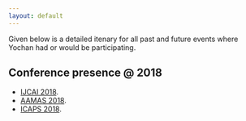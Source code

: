 ```yaml
---
layout: default
---
```

Given below is a detailed itenary for all past and future events where Yochan had or would be participating.

## Conference presence @ 2018
*   [IJCAI 2018](./IJCAI2018.html).
*   [AAMAS 2018](./AAMAS2018.html).
*   [ICAPS 2018](./another-page.html).


